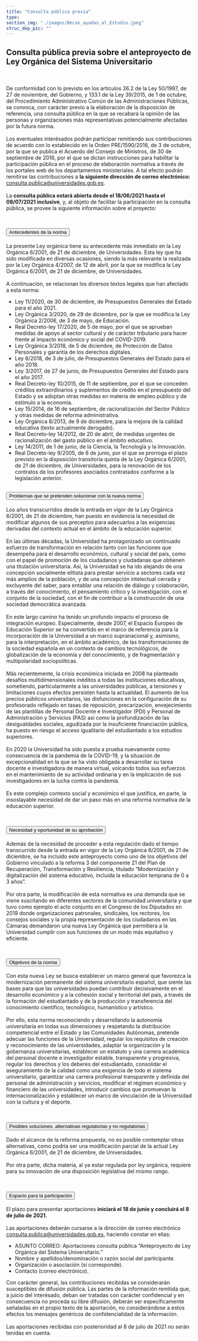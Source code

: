 ```yaml
---
title: "Consulta pública previa"
type: 
section_img: "./images/Becas_ayudas_al_Estudio.jpeg"
struc_dep_pic: ""
---
```

## Consulta pública previa sobre el anteproyecto de Ley Orgánica del Sistema Universitario
<br><br>
De conformidad con lo previsto en los artículos 26.2 de la Ley 50/1997, de 27 de noviembre, del Gobierno, y 133.1 de la Ley 39/2015, de 1 de octubre, del Procedimiento Administrativo Común de las Administraciones Públicas, se convoca, con carácter previo a la elaboración de la disposición de referencia, una consulta pública en la que se recabará la opinión de las personas y organizaciones más representativas potencialmente afectadas por la futura norma.  <br><br>
Los eventuales interésados podrán participar remitiendo sus contribuciones de acuerdo con lo establecido en la Orden PRE/1590/2016, de 3 de octubre, por la que se publica el Acuerdo del Consejo de Ministros, de 30 de septiembre de 2016, por el que se dictan instrucciones para habilitar la participación pública en el proceso de elaboración normativa a través de los portales web de los departamentos ministeriales. A tal efecto podrán remitirse las contribuciones a <b>la siguiente dirección de correo electrónico:</b> <a href="mailto:consulta.publica@universidades.gob.es">consulta.publica@universidades.gob.es</a>.  <br><br>
La <b>consulta pública estará abierta desde el 18/06/2021 hasta el 08/07/2021 inclusive</b>, y, al objeto de facilitar la participación en la consulta pública, se provee la siguiente información sobre el proyecto:<br><br>
<section>
        <article class="calls">
            <div class="container container-xl">
                <div class="row">
                        <div class="row">
                            <div class="col-lg-12  content_collapse">
                                <div class="accordion" id="accordionPanelsStayOpenExample">
                                    <div class="accordion-item">
                                        <h2 class="accordion-header" id="panelsStayOpen-headingOne">
                                            <button class="accordion-button collapsed" type="button" data-bs-toggle="collapse" data-bs-target="#panelsStayOpen-collapseOne" aria-expanded="false" aria-controls="panelsStayOpen-collapseOne">
                                               Antecedentes de la norma
                                            </button>
                                        </h2>
                                        <div id="panelsStayOpen-collapseOne" class="accordion-collapse collapse " aria-labelledby="panelsStayOpen-headingOne">
                                            <div class="accordion-body">
                                                <article id="section_link">
                                                    <div class="container-fluid">
                                                        <div class="row">
                                                            <div class="col-12">
                                                                La presente Ley orgánica tiene su antecedente más inmediato en la Ley Orgánica 6/2001, de 21 de diciembre, de Universidades. Esta ley que ha sido modificada en diversas ocasiones, siendo la más relevante la realizada por la Ley Orgánica 4/2007, de 12 de abril, por la que se modifica la Ley Orgánica 6/2001, de 21 de diciembre, de Universidades.  <br><br>
								A continuación, se relacionan los diversos textos legales que han afectado a esta norma:  
								<ul>
									<li>Ley 11/2020, de 30 de diciembre, de Presupuestos Generales del Estado para el año 2021. </li>
									<li>Ley Orgánica 3/2020, de 29 de diciembre, por la que se modifica la Ley Orgánica 2/2006, de 3 de mayo, de Educación. </li>
									<li>Real Decreto-ley 17/2020, de 5 de mayo, por el que se aprueban medidas de apoyo al sector cultural y de carácter tributario para hacer frente al impacto económico y social del COVID-2019. </li>
									<li>Ley Orgánica 3/2018, de 5 de diciembre, de Protección de Datos Personales y garantía de los derechos digitales. </li>
									<li>Ley 6/2018, de 3 de julio, de Presupuestos Generales del Estado para el año 2018. </li>
									<li>Ley 3/2017, de 27 de junio, de Presupuestos Generales del Estado para el año 2017. </li>
									<li>Real Decreto-ley 10/2015, de 11 de septiembre, por el que se conceden créditos extraordinarios y suplementos de crédito en el presupuesto del Estado y se adoptan otras medidas en materia de empleo público y de estímulo a la economía. </li>
									<li>Ley 15/2014, de 16 de septiembre, de racionalización del Sector Público y otras medidas de reforma administrativa. </li>
									<li>Ley Orgánica 8/2013, de 9 de diciembre, para la mejora de la calidad educativa (texto actualmente derogado). </li>
									<li>Real Decreto-ley 14/2012, de 20 de abril, de medidas urgentes de racionalización del gasto público en el ámbito educativo. </li>
									<li>Ley 14/2011, de 1 de junio, de la Ciencia, la Tecnología y la Innovación. </li>
									<li>Real Decreto-ley 9/2005, de 6 de junio, por el que se prorroga el plazo previsto en la disposición transitoria quinta de la Ley Orgánica 6/2001, de 21 de diciembre, de Universidades, para la renovación de los contratos de los profesores asociados contratados conforme a la legislación anterior.</li>
								</ul>
                                                            </div>
                                                        </div>
                                                    </div>
                                                </article>
                                            </div>
                                        </div>
                                    </div>
                                    <div class="accordion-item">
                                        <h2 class="accordion-header" id="panelsStayOpen-headingTwo">
                                            <button class="accordion-button collapsed" type="button" data-bs-toggle="collapse" data-bs-target="#panelsStayOpen-collapseTwo" aria-expanded="false">
                                                Problemas que se pretenden solucionar con la nueva norma
                                            </button>
                                        </h2>
                                        <div id="panelsStayOpen-collapseTwo" class="accordion-collapse collapse" aria-labelledby="panelsStayOpen-headingTwo">
                                            <div class="accordion-body">
                                                <article id="section_link">
                                                    <div class="container-fluid">
                                                        <div class="row">
                                                            <div class="col-12">
								Los años transcurridos desde la entrada en vigor de la Ley Orgánica 6/2001, de 21 de diciembre, han puesto en evidencia la necesidad de modificar algunos de sus preceptos para adecuarlos a las exigencias derivadas del contexto actual en el ámbito de la educación superior.  <br><br>
								En las últimas décadas, la Universidad ha protagonizado un continuado esfuerzo de transformación en relación tanto con las funciones que desempeña para el desarrollo económico, cultural y social del país, como con el papel de promoción de los ciudadanos y ciudadanas que obtienen una titulación universitaria. Así, la Universidad se ha ido alejando de una concepción socialmente elitista para prestar servicio a sectores cada vez más amplios de la población, y de una concepción intelectual cerrada y excluyente del saber, para entablar una relación de diálogo y colaboración, a través del conocimiento, el pensamiento crítico y la investigación, con el conjunto de la sociedad, con el fin de contribuir a la construcción de una sociedad democrática avanzada.  <br><br>
								En este largo camino ha tenido un profundo impacto el proceso de integración europeo. Especialmente, desde 2007, el Espacio Europeo de Educación Superior se ha convertido en el marco de referencia para la incorporación de la Universidad a un marco supranacional y, asimismo, para la interpretación, en el ámbito académico, de las transformaciones de la sociedad española en un contexto de cambios tecnológicos, de globalización de la economía y del conocimiento, y de fragmentación y multipolaridad sociopolíticas.  <br><br>
								Más recientemente, la crisis económica iniciada en 2008 ha planteado desafíos multidimensionales inéditos a todas las instituciones educativas, sometiendo, particularmente a las universidades públicas, a tensiones y limitaciones cuyos efectos persisten hasta la actualidad. El aumento de los precios públicos universitarios, las disfunciones en la configuración de su profesorado reflejado en tasas de reposición, precarización, envejecimiento de las plantillas de Personal Docente e Investigador (PDI) y Personal de Administración y Servicios (PAS) así como la profundización de las desigualdades sociales, agudizada por la insuficiente financiación pública, ha puesto en riesgo el acceso igualitario del estudiantado a los estudios superiores.  <br><br>
								En 2020 la Universidad ha sido puesta a prueba nuevamente como consecuencia de la pandemia de la COVID-19, y la situación de excepcionalidad en la que se ha visto obligada a desarrollar su tarea docente e investigadora de manera virtual, volcando todos sus esfuerzos en el mantenimiento de su actividad ordinaria y en la implicación de sus investigadores en la lucha contra la pandemia.  <br><br>
								Es este complejo contexto social y económico el que justifica, en parte, la insoslayable necesidad de dar un paso más en una reforma normativa de la educación superior.  <br><br>
                                                            </div>
                                                        </div>
                                                    </div>
                                                </article>
                                            </div>
                                        </div>
				</div>
                                    <div class="accordion-item">
                                        <h2 class="accordion-header" id="panelsStayOpen-headingTree">
                                            <button class="accordion-button collapsed" type="button" data-bs-toggle="collapse" data-bs-target="#panelsStayOpen-collapseTree" aria-expanded="false">
                                                 Necesidad y oportunidad de su aprobación
                                            </button>
                                        </h2>
                                        <div id="panelsStayOpen-collapseTree" class="accordion-collapse collapse" aria-labelledby="panelsStayOpen-headingTree">
                                            <div class="accordion-body">
                                                <article id="section_link">
                                                    <div class="container-fluid">
                                                        <div class="row">
                                                            <div class="col-12">
                                                        	Además de la necesidad de proceder a esta regulación dado el tiempo transcurrido desde la entrada en vigor de la Ley Orgánica 6/2001, de 21 de diciembre, se ha incluido este anteproyecto como uno de los objetivos del Gobierno vinculado a la reforma 3 del componente 21 del Plan de Recuperación, Transformación y Resiliencia, titulado “Modernización y digitalización del sistema educativo, incluida la educación temprana de 0 a 3 años”.  <br><br>
								Por otra parte, la modificación de esta normativa es una demanda que se viene suscitando en diferentes sectores de la comunidad universitaria y que tuvo como ejemplo el acto conjunto en el Congreso de los Diputados en 2019 donde organizaciones patronales, sindicales, los rectores, los consejos sociales y la propia representación de los ciudadanos en las Cámaras demandaron una nueva Ley Orgánica que permitiera a la Universidad cumplir con sus funciones de un modo más equitativo y eficiente. <br><br> 
								</div>
                                                        </div>
                                                    </div>
                                                </article>
                                            </div>
                                        </div>
                                    </div>
                                    <div class="accordion-item">
                                        <h2 class="accordion-header" id="panelsStayOpen-headingFour">
                                            <button class="accordion-button collapsed" type="button" data-bs-toggle="collapse" data-bs-target="#panelsStayOpen-collapseFour" aria-expanded="false">
                                                Objetivos de la norma
						</button>
                                        </h2>
                                        <div id="panelsStayOpen-collapseFour" class="accordion-collapse collapse" aria-labelledby="panelsStayOpen-headingFour">
                                            <div class="accordion-body">
                                                <article id="section_link">
                                                    <div class="container-fluid">
                                                        <div class="row">
                                                            <div class="col-12">
                                                              Con esta nueva Ley se busca establecer un marco general que favorezca la modernización permanente del sistema universitario español, que siente las bases para que las universidades puedan contribuir decisivamente en el desarrollo económico y a la cohesión social y territorial del país, a través de la formación del estudiantado y de la producción y transferencia del conocimiento científico, tecnológico, humanístico y artístico.<br><br>
								Por ello, esta norma reconociendo y desarrollando la autonomía universitaria en todas sus dimensiones y respetando la distribución competencial entre el Estado y las Comunidades Autónomas, pretende adecuar las funciones de la Universidad, regular los requisitos de creación y reconocimiento de las universidades, adaptar la organización y la gobernanza universitarias, establecer un estatuto y una carrera académica del personal docente e investigador estable, transparente y progresiva, regular los derechos y los deberes del estudiantado, consolidar el aseguramiento de la calidad como una exigencia de todo el sistema universitario, garantizar una carrera profesional transparente y definida del personal de administración y servicios, modificar el régimen económico y financiero de las universidades, introducir cambios que promuevan la internacionalización y establecer un marco de vinculación de la Universidad con la cultura y el deporte.<br><br>
                                                          </div>
                                                        </div>
                                                    </div>
                                                </article>
                                            </div>
                                        </div>
					</div>
										<div class="accordion-item">
                                        <h2 class="accordion-header" id="panelsStayOpen-headingFive">
                                            <button class="accordion-button collapsed" type="button" data-bs-toggle="collapse" data-bs-target="#panelsStayOpen-collapseFive" aria-expanded="false">
                                                Posibles soluciones, alternativas regulatorias y no regulatorias
                                            </button>
                                        </h2>
                                        <div id="panelsStayOpen-collapseFive" class="accordion-collapse collapse" aria-labelledby="panelsStayOpen-headingFive">
                                            <div class="accordion-body">
                                                <article id="section_link">
                                                    <div class="container-fluid">
                                                        <div class="row">
                                                            <div class="col-12">
                                                                Dado el alcance de la reforma propuesta, no es posible contemplar otras alternativas, como podría ser una modificación parcial de la actual Ley Orgánica 6/2001, de 21 de diciembre, de Universidades.<br><br>
								Por otra parte, dicha materia, al ya estar regulada por ley orgánica, requiere para su innovación de una disposición legislativa del mismo rango.<br><br>
                                                            </div>
                                                        </div>
                                                    </div>
                                                </article>
                                            </div>
                                        </div>
                                    </div>
					<div class="accordion-item">
                                        <h2 class="accordion-header" id="panelsStayOpen-headingSix">
                                            <button class="accordion-button collapsed" type="button" data-bs-toggle="collapse" data-bs-target="#panelsStayOpen-collapseSix" aria-expanded="false">
                                                Espacio para la participación
                                            </button>
                                        </h2>
                                        <div id="panelsStayOpen-collapseSix" class="accordion-collapse collapse" aria-labelledby="panelsStayOpen-headingSix">
                                            <div class="accordion-body">
                                                <article id="section_link">
                                                    <div class="container-fluid">
                                                        <div class="row">
                                                            <div class="col-12">
								El plazo para presentar aportaciones <b>iniciará el 18 de junio y concluirá el 8 de julio de 2021.</b><br><br>
								Las aportaciones deberán cursarse a la dirección de correo electrónico <a href="mailto:consulta.publica@universidades.gob.es">consulta.publica@universidades.gob.es</a>, haciendo constar en ellas:  
								<ul>
									<li>ASUNTO CORREO: Aportaciones consulta pública “Anteproyecto de Ley Orgánica del Sistema Universitario.” </li>
									<li>Nombre y apellidos/denominación o razón social del participante. </li>
									<li>Organización o asociación (si corresponde). </li>
									<li>Contacto (correo electrónico). </li>
								</ul>
								Con carácter general, las contribuciones recibidas se considerarán susceptibles de difusión pública. Las partes de la información remitida que, a juicio del interésado, deban ser tratadas con carácter confidencial y en consecuencia no proceda su libre difusión, deberán ser específicamente señaladas en el propio texto de la aportación, no considerándose a estos efectos los mensajes genéricos de confidencialidad de la información.  <br><br>
								Las aportaciones recibidas con posterioridad al 8 de julio de 2021 no serán tenidas en cuenta.  <br><br>
 							</div>
                                                        </div>
                                                    </div>
                                                </article>
                                            </div>
                                        </div>
                                    </div>												
                                    </div>
                                </div>
                        </div>
                    </div>
                </div>
            </div>
        </article>
    </section>

